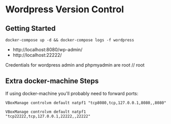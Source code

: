 # Wordpress Version Control

## Getting Started

`docker-compose up -d && docker-compose logs -f wordpress`

 - http://localhost:8080/wp-admin/
 - http://localhost:22222/

Credentials for wordpress admin and phpmyadmin are root // root

## Extra docker-machine Steps

If using docker-machine you'll probably need to forward ports:

`VBoxManage controlvm default natpf1 "tcp8080,tcp,127.0.0.1,8080,,8080"`

`VBoxManage controlvm default natpf1 "tcp22222,tcp,127.0.0.1,22222,,22222"`